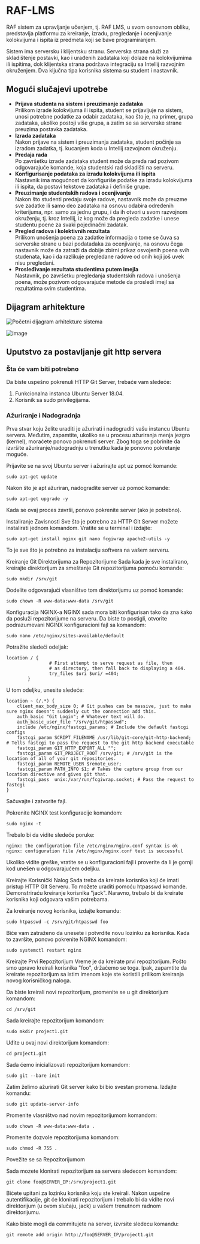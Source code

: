 # RAF-LMS
RAF sistem za upravljanje učenjem, tj. RAF LMS, u svom osnovnom obliku, predstavlja platformu za kreiranje, izradu, pregledanje i ocenjivanje kolokvijuma i ispita iz predmeta koji se bave programiranjem.

Sistem ima serversku i klijentsku stranu. Serverska strana služi za skladištenje postavki, kao i urađenih zadataka koji dolaze na kolokvijumima ili ispitima, dok klijentska strana podržava integraciju sa Intellij razvojnim okruženjem.
Dva ključna tipa korisnika sistema su student i nastavnik.

## Mogući slučajevi upotrebe
- __Prijava studenta na sistem i preuzimanje zadataka__\
  Prilikom izrade kolokvijuma ili ispita, student se prijavljuje na sistem, unosi potrebne podatke za odabir zadataka, kao što je, na primer, grupa zadataka, ukoliko postoji više grupa, a zatim se sa serverske strane preuzima postavka zadataka.
- __Izrada zadataka__\
  Nakon prijave na sistem i preuzimanja zadataka, student počinje sa izradom zadatka, tj. kucanjem koda u Intellij razvojnom okruženju.
- __Predaja rada__\
  Po završetku izrade zadataka student može da preda rad pozivom odgovarajuće komande, koja studentski rad skladišti na serveru.
- __Konfigurisanje podataka za izradu kolokvijuma ili ispita__\
  Nastavnik ima mogućnost da konfiguriše podatke za izradu kolokvijuma ili ispita, da postavi tekstove zadataka i definiše grupe.
- __Preuzimanje studentskih radova i ocenjivanje__\
  Nakon što studenti predaju svoje radove, nastavnik može da preuzme sve zadatke ili samo deo zadataka na osnovu odabira određenih kriterijuma, npr. samo za jednu grupu, i da ih otvori u svom razvojnom okruženju, tj. kroz Intellij, iz kog može da pregleda zadatke i unese studentu poene za svaki pojedinačni zadatak.
- __Pregled radova i kolektivnih rezultata__\
  Prilikom unošenja poena za zadatke informacija o tome se čuva sa serverske strane u bazi podatadaka za ocenjivanje, na osnovu čega nastavnik može da zatraži da dobije zbirni prikaz osvojenih poena svih studenata, kao i da razlikuje pregledane radove od onih koji još uvek nisu pregledani.
- __Prosleđivanje rezultata studentima putem imejla__\
  Nastavnik, po završetku pregledanja studentskih radova i unošenja poena, može pozivom odgovarajuće metode da prosledi imejl sa rezultatima svim studentima.

## Dijagram arhitekture

![Početni dijagram arhitekture sistema](https://github.com/RAFSoftLab/RAF-LMS/assets/37117249/f6e4e5ee-6d56-477d-a4ed-0f7f70e09d5c)

![image](https://github.com/RAFSoftLab/RAF-LMS/assets/43738975/a7d43947-c50b-4bc6-8909-bb9387a438f6)


## Uputstvo za postavljanje git http servera

### Šta će vam biti potrebno

Da biste uspešno pokrenuli HTTP Git Server, trebaće vam sledeće:

1. Funkcionalna instanca Ubuntu Server 18.04.
2. Korisnik sa sudo privilegijama.

### Ažuriranje i Nadogradnja

Prva stvar koju želite uraditi je ažurirati i nadograditi vašu instancu Ubuntu servera.
Međutim, zapamtite, ukoliko se u procesu ažuriranja menja jezgro (kernel),
moraćete ponovo pokrenuti server.
Zbog toga se pobrinite da izvršite ažuriranje/nadogradnju u trenutku kada je ponovno pokretanje moguće.

Prijavite se na svoj Ubuntu server i ažurirajte apt uz pomoć komande:

````
sudo apt-get update
````

Nakon što je apt ažuriran, nadogradite server uz pomoć komande:

````
sudo apt-get upgrade -y
````

Kada se ovaj proces završi, ponovo pokrenite server (ako je potrebno).

Instaliranje Zavisnosti
Sve što je potrebno za HTTP Git Server možete instalirati jednom komandom. Vratite se u terminal i izdajte:

````
sudo apt-get install nginx git nano fcgiwrap apache2-utils -y
````

To je sve što je potrebno za instalaciju softvera na vašem serveru.

Kreiranje Git Direktorijuma za Repozitorijume
Sada kada je sve instalirano, kreirajte direktorijum za smeštanje Git repozitorijuma pomoću komande:

````
sudo mkdir /srv/git
````

Dodelite odgovarajući vlasništvo tom direktorijumu uz pomoć komande:

````
sudo chown -R www-data:www-data /srv/git
````

Konfiguracija NGINX-a
NGINX sada mora biti konfigurisan tako da zna kako da posluži repozitorijume na serveru. Da biste to postigli,
otvorite podrazumevani NGINX konfiguracioni fajl sa komandom:

````
sudo nano /etc/nginx/sites-available/default
````

Potražite sledeći odeljak:

````
location / {
                # First attempt to serve request as file, then
                # as directory, then fall back to displaying a 404.
                try_files $uri $uri/ =404;
        }
````


U tom odeljku, unesite sledeće:


````
location ~ (/.*) {
    client_max_body_size 0; # Git pushes can be massive, just to make sure nginx doesn't suddenly cut the connection add this.
    auth_basic "Git Login"; # Whatever text will do.
    auth_basic_user_file "/srv/git/htpasswd";
    include /etc/nginx/fastcgi_params; # Include the default fastcgi configs
    fastcgi_param SCRIPT_FILENAME /usr/lib/git-core/git-http-backend; # Tells fastcgi to pass the request to the git http backend executable
    fastcgi_param GIT_HTTP_EXPORT_ALL "";
    fastcgi_param GIT_PROJECT_ROOT /srv/git; # /srv/git is the location of all of your git repositories.
    fastcgi_param REMOTE_USER $remote_user;
    fastcgi_param PATH_INFO $1; # Takes the capture group from our location directive and gives git that.
    fastcgi_pass  unix:/var/run/fcgiwrap.socket; # Pass the request to fastcgi
}
````

Sačuvajte i zatvorite fajl.

Pokrenite NGINX test konfiguracije komandom:

````
sudo nginx -t
````

Trebalo bi da vidite sledeće poruke:
````
nginx: the configuration file /etc/nginx/nginx.conf syntax is ok
nginx: configuration file /etc/nginx/nginx.conf test is successful
````

Ukoliko vidite greške, vratite se u konfiguracioni fajl i proverite da li je gornji kod unešen u odgovarajućem odeljku.

Kreirajte Korisnički Nalog
Sada treba da kreirate korisnika koji će imati pristup HTTP Git Serveru. To možete uraditi pomoću htpasswd komande. Demonstriraću kreiranje korisnika "jack". Naravno, trebalo bi da kreirate korisnika koji odgovara vašim potrebama.

Za kreiranje novog korisnika, izdajte komandu:
````
sudo htpasswd -c /srv/git/htpasswd foo
````

Biće vam zatraženo da unesete i potvrdite novu lozinku za korisnika. Kada to završite, ponovo pokrenite NGINX komandom:
````
sudo systemctl restart nginx
````

Kreirajte Prvi Repozitorijum
Vreme je da kreirate prvi repozitorijum. Pošto smo upravo kreirali korisnika "foo", držaćemo se toga.
Ipak, zapamtite da kreirate repozitorijum sa istim imenom koje ste koristili prilikom kreiranja novog korisničkog naloga.

Da biste kreirali novi repozitorijum, promenite se u git direktorijum komandom:
````
cd /srv/git
````

Sada kreirajte repozitorijum komandom:
````
sudo mkdir project1.git
````

Uđite u ovaj novi direktorijum komandom:
````
cd project1.git
````

Sada ćemo inicializovati repozitorijum komandom:
````
sudo git --bare init
````

Zatim želimo ažurirati Git server kako bi bio svestan promena. Izdajte komandu:
````
sudo git update-server-info
````

Promenite vlasništvo nad novim repozitorijumom komandom:
````
sudo chown -R www-data:www-data .
````

Promenite dozvole repozitorijuma komandom:
````
sudo chmod -R 755 .
````

Povežite se sa Repozitorijumom

Sada mozete klonirati repozitorijum sa servera sledecom komandom:
````
git clone foo@SERVER_IP:/srv/project1.git
````

Bićete upitani za lozinku korisnika koju ste kreirali.
Nakon uspešne autentifikacije, git će klonirati repozitorijum i trebalo bi da vidite novi direktorijum
(u ovom slučaju, jack) u vašem trenutnom radnom direktorijumu.

Kako biste mogli da commitujete na server, izvrsite sledecu komandu:
````
git remote add origin http://foo@SERVER_IP/project1.git
````




